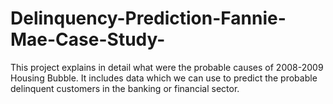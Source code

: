 # Delinquency-Prediction-Fannie-Mae-Case-Study-
This project explains in detail what were the probable causes of 2008-2009 Housing Bubble. It includes data which we can use to predict the probable delinquent customers in the banking or financial sector.
